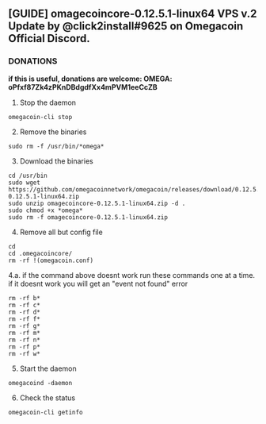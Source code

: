 ## [GUIDE] omagecoincore-0.12.5.1-linux64 VPS v.2 Update by @click2install#9625 on Omegacoin Official Discord.

### DONATIONS
**if this is useful, donations are welcome: OMEGA: oPfxf87Zk4zPKnDBdgdfXx4mPVM1eeCcZB**

1. Stop the daemon
```
omegacoin-cli stop
 ```
2. Remove the binaries
```
sudo rm -f /usr/bin/*omega*
``` 
3. Download the binaries
```
cd /usr/bin
sudo wget https://github.com/omegacoinnetwork/omegacoin/releases/download/0.12.5.1/omagecoincore-0.12.5.1-linux64.zip
sudo unzip omagecoincore-0.12.5.1-linux64.zip -d .
sudo chmod +x *omega*
sudo rm -f omagecoincore-0.12.5.1-linux64.zip
```
4. Remove all but config file
```
cd
cd .omegacoincore/
rm -rf !(omegacoin.conf)
```
4.a. if the command above doesnt work run these commands one at a time.
if it doesnt work you will get an "event not found" error
```
rm -rf b*
rm -rf c*
rm -rf d*
rm -rf f*
rm -rf g*
rm -rf m*
rm -rf n*
rm -rf p*
rm -rf w*
```
5. Start the daemon
```
omegacoind -daemon
```
6. Check the status
```
omegacoin-cli getinfo
```
